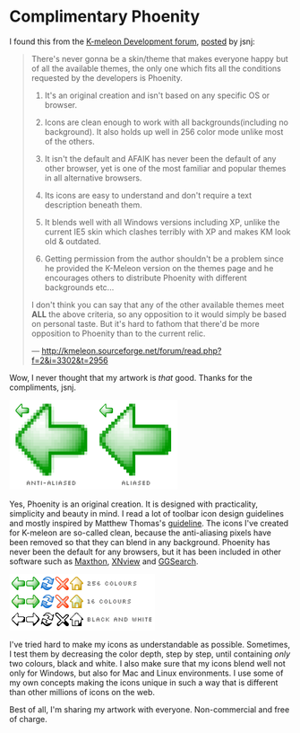 Complimentary Phoenity
===

I found this from the [K-meleon Development forum](http://kmeleon.sourceforge.net/forum/list.php?f=2), [posted](http://kmeleon.sourceforge.net/forum/read.php?f=2&i=3302&t=2956 "Re: new default theme") by jsnj:

> There's never gonna be a skin/theme that makes everyone happy but of all the available themes, the only one which fits all the conditions requested by the developers is Phoenity.
>
> 1. It's an original creation and isn't based on any specific OS or browser.
>
> 2. Icons are clean enough to work with all backgrounds(including no background). It also holds up well in 256 color mode unlike most of the others.
>
> 3. It isn't the default and AFAIK has never been the default of any other browser, yet is one of the most familiar and popular themes in all alternative browsers.
>
> 4. Its icons are easy to understand and don't require a text description beneath them.
>
> 5. It blends well with all Windows versions including XP, unlike the current IE5 skin which clashes terribly with XP and makes KM look old & outdated.
>
> 6. Getting permission from the author shouldn't be a problem since he provided the K-Meleon version on the themes page and he encourages others to distribute Phoenity with different backgrounds etc...
>
> I don't think you can say that any of the other available themes meet **ALL** the above criteria, so any opposition to it would simply be based on personal taste. But it's hard to fathom that there'd be more opposition to Phoenity than to the current relic.
>
> — <http://kmeleon.sourceforge.net/forum/read.php?f=2&i=3302&t=2956>

Wow, I never thought that my artwork is *that* good. Thanks for the compliments, jsnj.

![two Phoenity Back icons, one is anti-aliased, the other is aliased](/blog/images/artwork/icons/phoenity_back_icon_anti_aliased.png)

Yes, Phoenity is an original creation. It is designed with practicality, simplicity and beauty in mind. I read a lot of toolbar icon design guidelines and mostly inspired by Matthew Thomas's [guideline](http://groups.google.ca/groups?q=g:thl3612817263d&dq=&hl=en&lr=&ie=UTF-8&oe=UTF8&selm=3D029DF6.E3C15D9%40myrealbox.com "Re: Replace the \"Classic\" theme with a native looking \"Modern\" theme"). The icons I've created for K-meleon are so-called clean, because the anti-aliasing pixels have been removed so that they can blend in any background. Phoenity has never been the default for any browsers, but it has been included in other software such as [Maxthon](http://maxthon.com/), [XNview](http://xnview.com/) and [GGSearch](http://frysianfools.com/ggsearch/).

![three sets of Phoenity toolbar icons, first contains 256 colours, second contains 16 colours, the last one contains only black and white](/blog/images/artwork/icons/phoenity_toolbar_icons_256_16_colours_black_white.png)

I've tried hard to make my icons as understandable as possible. Sometimes, I test them by  decreasing the color depth, step by step, until containing *only* two colours, black and white. I also make sure that my icons blend well not only for Windows, but also for Mac and Linux environments. I use some of my own concepts making the icons unique in such a way  that is different than other millions of icons on the web.

Best of all, I'm sharing my artwork with everyone. Non-commercial and free of charge.